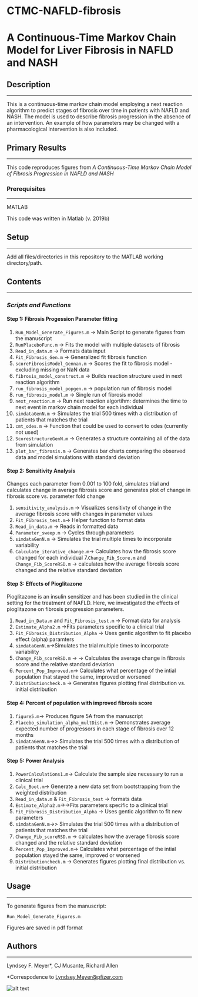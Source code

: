 # CTMC-NAFLD-fibrosis
# A Continuous-Time Markov Chain Model for Liver Fibrosis in NAFLD and NASH

## Description
-----------
 This is a continuous-time markov chain model employing a next reaction algorithm to predict stages of fibrosis over time in patients with NAFLD and NASH. The model is used to describe fibrosis progression in the absence of an intervention. An example of how parameters may be changed with a pharmacological intervention is also included.

   ## Primary Results  
   -----

This code reproduces figures from *A Continuous-Time Markov Chain Model of Fibrosis Progression in NAFLD and NASH*
 
### Prerequisites
---
MATLAB

This code was written in Matlab (v. 2019b)

## Setup
---
Add all files/directories in this repository to the MATLAB working directory/path.

## Contents
---
### *Scripts and Functions* 
#### Step 1: Fibrosis Progession Parameter fitting
1. `Run_Model_Generate_Figures.m` -> Main Script to generate figures from the manuscript
2. `RunPlaceboFunc.m` -> Fits the model with multiple datasets of fibrosis
3. `Read_in_data.m` -> Formats data input
4. `Fit_Fibrosis_Gen.m` -> Generalized fit fibrosis function
5. `scoreFibrosisModel_Gennan.m` -> Scores the fit to fibrosis model - excluding missing or NaN data
6. `fibrosis_model_construct.m` -> Builds reaction structure used in next reaction algorithm
7.  `run_fibrosis_model_popgen.m` -> population run of fibrosis model
8. `run_fibrosis_model.m` -> Single run of fibrosis model
9. `next_reaction.m` -> Run next reaction algortihm: determines the time to next event in markov chain model for each individual
10. `simdataGenN.m` -> Simulates the trial 500 times with a distribution of patients that matches the trial
11. `cmt_odes.m` -> Function that could be used to convert to odes (currently not used)
12. `ScorestructureGenN.m` -> Generates a structure containing all of the data  from simulation
13. `plot_bar_fibrosis.m` -> Generates bar charts comparing the observed data and model simulations with standard deviation
#### Step 2: Sensitivity Analysis
Changes each parameter from 0.001 to 100 fold, simulates trial and calculates change in average fibrosis score and generates plot of change in fibrosis score vs. parameter fold change 
1. `sensitivity_analysis.m` -> Visualizes sensitivty of change in the average fibrosis score with changes in parameter values
2. `Fit_Fibrosis_test.m`-> Helper function to format data
3. `Read_in_data.m` -> Reads in formatted data
4. `Parameter_sweep.m` -> Cycles through parameters 
5. `simdataGenN.m` -> Simulates the trial multiple times to incorporate variability
6. `Calculate_iterative_change.m`-> Calculates how the fibrosis score changed for each individual
7.`Change_Fib_Score.m` and `Change_Fib_ScoreRSD.m` -> calculates how the average fibrosis score changed and the relative standard deviation

#### Step 3: Effects of Pioglitazone
Pioglitazone is an insulin sensitizer and has been studied in the clinical setting for the treatment of NAFLD. Here, we investigated the effects of pioglitazone on fibrosis progression parameters.

1. `Read_in_Data.m` and `Fit_Fibrosis_test.m` -> Format data for analysis
2. `Estimate_Alpha2.m` ->Fits parameters specific to a clinical trial
3. `Fit_Fibrosis_Distribution_Alpha` -> Uses gentic algorithm to fit placebo effect (alpha) paramters
4. `simdataGenN.m`->Simulates the trial multiple times to incorporate variability
5. `Change_Fib_scoreRSD.m` -> -> Calculates the average change in fibrosis score and the relative standard deviation
6. `Percent_Pop_Improved.m`-> Calculates what percentage of the intial population that stayed the same, improved or worsened
7. `Distributioncheck.m` -> Generates figures plotting final distribution vs. initial distribution

#### Step 4: Percent of population with improved fibrosis score
1. `figure5.m`-> Produces figure 5A from the manuscript
2. `Placebo_simulation_alpha_multDist.m` -> Demonstrates average expected number of progressors in each stage of fibrosis over 12 months
3. `simdataGenN.m`->> Simulates the trial 500 times with a distribution of patients that matches the trial
#### Step 5: Power Analysis
1. `PowerCalculations1.m`-> Calculate the sample size necessary to run a clinical trial
2. `Calc_Boot.m`->  Generate a new data set from bootstrapping from the weighted distribution
3. `Read_in_data.m` & `Fit_Fibrosis_test` -> formats data
4. `Estimate_Alpha2.m`->->Fits parameters specific to a clinical trial
3. `Fit_Fibrosis_Distribution_Alpha` -> Uses gentic algorithm to fit new parameters
4. `simdataGenN.m`->> Simulates the trial 500 times with a distribution of patients that matches the trial
5. `Change_Fib_scoreRSD.m` -> calculates how the average fibrosis score changed and the relative standard deviation
6. `Percent_Pop_Improved.m`-> Calculates what percentage of the intial population stayed the same, improved or worsened
7. `Distributioncheck.m` -> Generates figures plotting final distribution vs. initial distribution

##
## Usage
---
To generate figures from the manuscript:

`Run_Model_Generate_Figures.m `

Figures are saved in pdf format

## Authors
---
Lyndsey F. Meyer*, CJ Musante, Richard Allen

*Correspodence to Lyndsey.Meyer@pfizer.com

![alt text](https://github.com/openPfizer/DigitalHealthData/blob/master/img/osbypfizer.png)

